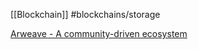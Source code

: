 [[Blockchain]]
#blockchains/storage

[Arweave - A community-driven ecosystem](https://www.arweave.org)
